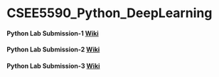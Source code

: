 # CSEE5590_Python_DeepLearning
<h4>Python Lab Submission-1 <a href=https://github.com/kalyankilaru/CSEE5590_python_DeepLearning/wiki/Python-Lab--1> Wiki</a></h4>
<h4>Python Lab Submission-2 <a href=https://github.com/kalyankilaru/CSEE5590_python_DeepLearning/wiki/Python-Lab-2> Wiki</a></h4>
<h4>Python Lab Submission-3 <a href=https://github.com/kalyankilaru/CSEE5590_python_DeepLearning/wiki/Python-Lab-3> Wiki</a></h4>
